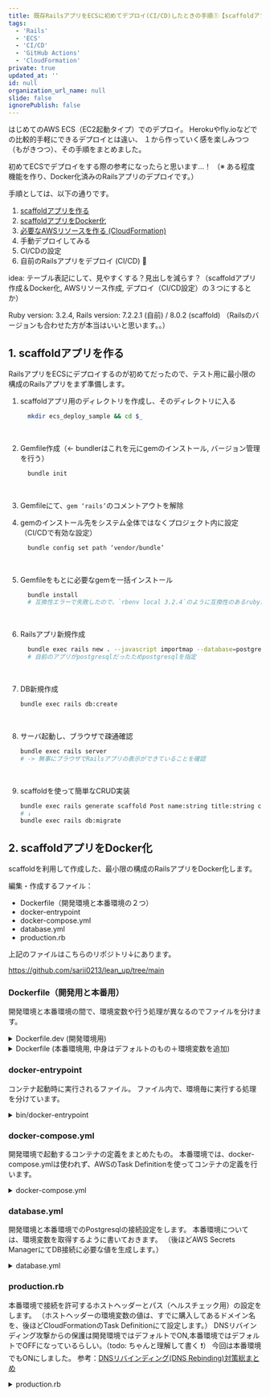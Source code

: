 ```yaml
---
title: 既存RailsアプリをECSに初めてデプロイ(CI/CD)したときの手順①【scaffoldアプリ作成 & Docker化】
tags:
  - 'Rails'
  - 'ECS'
  - 'CI/CD'
  - 'GitHub Actions'
  - 'CloudFormation'
private: true
updated_at: ''
id: null
organization_url_name: null
slide: false
ignorePublish: false
---
```


はじめてのAWS ECS（EC2起動タイプ）でのデプロイ。
Herokuやfly.ioなどでの比較的手軽にできるデプロイとは違い、
１から作っていく感を楽しみつつ（もがきつつ）、その手順をまとめました。

初めてECSでデプロイをする際の参考になったらと思います…！
（※ ある程度機能を作り、Docker化済みのRailsアプリのデプロイです。）


手順としては、以下の通りです。
1. [scaffoldアプリを作る](#1-scaffoldアプリを作る)
2. [scaffoldアプリをDocker化](#2-scaffoldアプリをdocker化)
3. [必要なAWSリソースを作る (CloudFormation)]()
4. 手動デプロイしてみる
5. CI/CDの設定
6. 自前のRailsアプリをデプロイ (CI/CD) :tada:

idea: テーブル表記にして、見やすくする？見出しを減らす？（scaffoldアプリ作成＆Docker化, AWSリソース作成, デプロイ（CI/CD設定）の３つにするとか）

Ruby version: 3.2.4, Rails version: 7.2.2.1 (自前) / 8.0.2 (scaffold)
（Railsのバージョンも合わせた方が本当はいいと思います。。）

## 1. scaffoldアプリを作る

RailsアプリをECSにデプロイするのが初めてだったので、テスト用に最小限の構成のRailsアプリをまず準備します。


1. scaffoldアプリ用のディレクトリを作成し、そのディレクトリに入る
    ```sh
      mkdir ecs_deploy_sample && cd $_
    ```
    <br>
2. Gemfile作成（← bundlerはこれを元にgemのインストール, バージョン管理を行う）
    ```sh
      bundle init
    ```
    <br>
3. Gemfileにて、`gem ‘rails’`のコメントアウトを解除
   <br>
4. gemのインストール先をシステム全体ではなくプロジェクト内に設定（CI/CDで有効な設定）
    ```sh
      bundle config set path ‘vendor/bundle’
    ```
    <br>    
5. Gemfileをもとに必要なgemを一括インストール
    
    ```sh
      bundle install
      # 互換性エラーで失敗したので、`rbenv local 3.2.4`のように互換性のあるrubyバージョンに変更してからインストールし直し成功
    ```
    <br>
6. Railsアプリ新規作成

    ```sh
      bundle exec rails new . --javascript importmap --database=postgresql
      # 自前のアプリがpostgresqlだったためpostgresqlを指定
    ```
    <br>
7. DB新規作成
    ```sh
    bundle exec rails db:create
    ```
    <br>
8. サーバ起動し、ブラウザで疎通確認
    ```sh
    bundle exec rails server
    # -> 無事にブラウザでRailsアプリの表示ができていることを確認
    ```
    <br>
    
9.  scaffoldを使って簡単なCRUD実装
    ```sh
    bundle exec rails generate scaffold Post name:string title:string content:text
    # ↓
    bundle exec rails db:migrate
    ```
  

## 2. scaffoldアプリをDocker化

scaffoldを利用して作成した、最小限の構成のRailsアプリをDocker化します。

編集・作成するファイル：
- Dockerfile（開発環境と本番環境の２つ）
- docker-entrypoint
- docker-compose.yml
- database.yml
- production.rb

上記のファイルはこちらのリポジトリ↓にあります。

https://github.com/sarii0213/lean_up/tree/main

### Dockerfile（開発用と本番用）
開発環境と本番環境の間で、環境変数や行う処理が異なるのでファイルを分けます。

<details><summary>Dockerfile.dev (開発環境用)</summary>

  ```:Dockerfile.dev
  ARG RUBY_VERSION=3.2.4
  FROM ruby:$RUBY_VERSION-slim

  ENV TZ=Asia/Tokyo \
      RAILS_ENV=development \
      BUNDLE_PATH="/usr/local/bundle" \
      BUNDLE_JOBS=4 \
      BUNDLE_RETRY=3 \
      BUNDLE_WITHOUT=""

  WORKDIR /rails

  RUN apt-get update -qq && \
      apt-get install -y \
        build-essential \
        libpq-dev \
        nodejs \
        vim \
        postgresql-client \
        libvips && \
      rm -rf /var/lib/apt/lists/* # remove apt cache

  COPY Gemfile Gemfile.lock ./
  RUN bundle install

  COPY . .

  ENTRYPOINT ["/rails/bin/docker-entrypoint"]

  EXPOSE 3000

  CMD ["./bin/rails", "server", "-b", "0.0.0.0", "-p", "3000"]

  ```
</details>

<details><summary>Dockerfile (本番環境用, 中身はデフォルトのもの＋環境変数を追加)</summary>

  ```:Dockerfile
  ARG RUBY_VERSION=3.2.4
  FROM docker.io/library/ruby:$RUBY_VERSION-slim AS base

  # Rails app lives here
  WORKDIR /rails

  # Install base packages
  RUN apt-get update -qq && \
      apt-get install --no-install-recommends -y curl libjemalloc2 libvips postgresql-client && \
      rm -rf /var/lib/apt/lists /var/cache/apt/archives

  # Set production environment
  ENV RAILS_ENV="production" \
      BUNDLE_DEPLOYMENT="1" \
      BUNDLE_PATH="/usr/local/bundle" \
      BUNDLE_WITHOUT="development:test"

  # Throw-away build stage to reduce size of final image
  FROM base AS build

  # Install packages needed to build gems
  RUN apt-get update -qq && \
      apt-get install --no-install-recommends -y build-essential git libpq-dev libyaml-dev pkg-config && \
      rm -rf /var/lib/apt/lists /var/cache/apt/archives

  # Install application gems
  COPY Gemfile Gemfile.lock ./
  RUN bundle install && \
      rm -rf ~/.bundle/ "${BUNDLE_PATH}"/ruby/*/cache "${BUNDLE_PATH}"/ruby/*/bundler/gems/*/.git && \
      bundle exec bootsnap precompile --gemfile

  # Copy application code
  COPY . .

  # Precompile bootsnap code for faster boot times
  RUN bundle exec bootsnap precompile app/ lib/

  # Precompiling assets for production without requiring secret RAILS_MASTER_KEY
  RUN SECRET_KEY_BASE_DUMMY=1 ./bin/rails assets:precompile




  # Final stage for app image
  FROM base

  # Copy built artifacts: gems, application
  COPY --from=build "${BUNDLE_PATH}" "${BUNDLE_PATH}"
  COPY --from=build /rails /rails

  # Run and own only the runtime files as a non-root user for security
  RUN groupadd --system --gid 1000 rails && \
      useradd rails --uid 1000 --gid 1000 --create-home --shell /bin/bash && \
      chown -R rails:rails db log storage tmp
  USER 1000:1000

  # Entrypoint prepares the database.
  ENTRYPOINT ["/rails/bin/docker-entrypoint"]

  # Start server via Thruster by default, this can be overwritten at runtime
  EXPOSE 3000
  CMD ["./bin/rails", "server"]
  ```
</details>


### docker-entrypoint
コンテナ起動時に実行されるファイル。
ファイル内で、環境毎に実行する処理を分けています。

<details><summary>bin/docker-entrypoint</summary>

  ```sh:docker-entrypoint
  #!/bin/bash -e

  # Enable jemalloc for reduced memory usage and latency.
  if [ -z "${LD_PRELOAD+x}" ]; then
      LD_PRELOAD=$(find /usr/lib -name libjemalloc.so.2 -print -quit)
      export LD_PRELOAD
  fi

  # Remove any pre-existing server.pid for Rails
  rm -f tmp/pids/server.pid

  # If running the rails server then create or migrate existing database
  if [ "${1}" == "./bin/rails" ] && [ "${2}" == "server" ]; then
    ./bin/rails db:prepare

    if [ "$RAILS_ENV" == "development" ]; then
      bundle exec rake ridgepole:apply
    fi
  fi

  exec "${@}"
  ```
:::note 
  DBテーブル構造の更新（`ridgepole:apply`）が行われるのは、開発環境ではdockerビルド時、本番環境ではデプロイ時、と分けています。本番環境ではAWS側の都合等でECS Taskが落ちてデプロイ時以外でビルドし直されることがあるので、予期せぬタイミングでDB構造の変更が起きないように分けています。
:::


</details>

### docker-compose.yml
開発環境で起動するコンテナの定義をまとめたもの。
本番環境では、docker-compose.ymlは使われず、AWSのTask Definitionを使ってコンテナの定義を行います。

<details><summary>docker-compose.yml</summary>

```yaml:docker-compose.yml
services:
  web:
    build:
      context: .
      dockerfile: Dockerfile.dev
      args:
        RUBY_VERSION: 3.2.4
    volumes:
      - .:/rails:cached
      - bundle:/usr/local/bundle
    ports:
      - '3000:3000'
    depends_on:
      - db
      - chrome
      - redis
      - sidekiq
    stdin_open: true
    tty: true
    restart: always
    environment:
      RAILS_ENV: development
      POSTGRES_USER: postgres
      POSTGRES_PASSWORD: password
      SELENIUM_DRIVER_URL: http://chrome:4444/wd/hub
      REDIS_URL: redis://redis:6379

  db:
    image: postgres
    environment:
      POSTGRES_USER: postgres
      POSTGRES_PASSWORD: password
    ports:
      - '3306:3306'
    volumes:
      - postgres_volume:/var/lib/postgresql/data
    restart: always

  chrome:
    image: selenium/standalone-chrome-debug:latest
    ports:
      - '4448:4444'

  sidekiq:
    build:
      context: .
      dockerfile: Dockerfile.dev
    environment:
      REDIS_URL: redis://redis:6379
    volumes:
      - .:/lean_up:cached
      - bundle:/usr/local/bundle
    depends_on:
      - db
      - redis
    command: bundle exec sidekiq

  redis:
    image: redis:latest
    ports:
      - 6379:6379
    volumes:
      - redis:/data

volumes:
  bundle:
  postgres_volume:
  redis:

```
</details>

### database.yml
開発環境と本番環境でのPostgresqlの接続設定をします。
本番環境については、環境変数を取得するように書いておきます。
（後ほどAWS Secrets ManagerにてDB接続に必要な値を生成します。）

<details><summary>database.yml</summary>

```yaml:config/database.yml
default: &default
  adapter: postgresql
  encoding: unicode
  host: db
  username: 'postgres'
  password: 'password'
  pool: <%= ENV.fetch("RAILS_MAX_THREADS") { 5 } %>


development:
  <<: *default
  database: lean_up_development

test:
  <<: *default
  database: lean_up_test

production:
  <<: *default
  host: <%= ENV.fetch("DB_HOST", 'host') %>
  database: <%= ENV.fetch("DB_NAME", 'database') %>
  username: <%= ENV.fetch("DB_USERNAME", 'username') %>
  password: <%= ENV.fetch("DB_PASSWORD", 'password') %>
```
</details>

### production.rb
本番環境で接続を許可するホストヘッダーとパス（ヘルスチェック用）の設定をします。
（ホストヘッダーの環境変数の値は、すでに購入してあるドメイン名を、後ほどCloudFormationのTask Definitionにて設定します。）
DNSリバインディング攻撃からの保護は開発環境ではデフォルトでON,本番環境ではデフォルトでOFFになっているらしい。（todo: ちゃんと理解して書く ❗）
今回は本番環境でもONにしました。
参考：[DNSリバインディング(DNS Rebinding)対策総まとめ](https://blog.tokumaru.org/2022/05/dns-rebinding-protection.html)

<details><summary>production.rb</summary>

```rb:config/environments/production.rb
  config.hosts << ENV["RAILS_CONFIG_HOSTS"] if ENV["RAILS_CONFIG_HOSTS"]
  config.host_authorization = { exclude: ->(request) { request.path == "/up" } }
```
</details>
